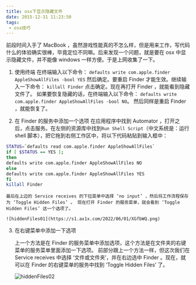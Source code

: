 ```yaml
---
title: osx下显示隐藏文件
date: 2015-12-31 11:23:50
tags:
 - osx技巧
---
```


前段时间入手了 MacBook ，虽然游戏性能真的不怎么样，但是用来工作，写代码什么的体验确实很棒，毕竟定位不同嘛。后来发现一个问题，就是要在 osx 中显示隐藏文件，并不能像 windows 一样方便。于是上网收集了一下。

<!-- more -->

1. 使用终端
在终端输入以下命令：
`defaults write com.apple.finder AppleShowAllFiles -bool YES`
然后确定。要重启 Finder 才能生效。继续输入一下命令：
`killall Finder`
点击确定。现在再打开 Finder ，就能看到隐藏文件了。
如果要恢复隐藏的话，在终端输入以下命令：
`defaults write com.apple.finder AppleShowAllFiles -bool NO`。
然后同样是重启 Finder ，就能恢复了。

2. 在 Finder 的服务中添加一个选项
在应用程序中找到 Automator ，打开之后，点击服务。在左侧的资源库中找到`Run Shell Script`（中文系统是：运行 shell 脚本），把它拖到右侧工作区中，将以下代码粘贴到输入框中：

```sh
STATUS=`defaults read com.apple.finder AppleShowAllFiles`
if [ $STATUS == YES ];
then
defaults write com.apple.finder AppleShowAllFiles NO
else
defaults write com.apple.finder AppleShowAllFiles YES
fi
killall Finder
```
    最后在上边的 Service receives 的下拉菜单中选择 ‘no input’ ，然后将工作流程保存为 ‘Toggle Hidden Files’ 。 现在打开 Finder 的服务菜单，就会看到 ‘Toggle Hidden Files’ 这一个选项了。

    ![hiddenFiles01](https://s1.ax1x.com/2022/06/01/XGfbWQ.png)

3. 在右键菜单中添加一下选项

    上一个方法是在 Finder 的服务菜单中添加选项，这个方法是在文件夹的右键菜单的服务菜单里面添加一下选项。
    前部分跟上一个方法一样，但这次我们在 Service receives 中选择 ‘文件或文件夹’，并在右边选中 Finder 。现在，就可以在 Finder 的右键菜单的服务中找到 ‘Toggle Hidden Files’ 了。

    ![hiddenFiles02](https://s1.ax1x.com/2022/06/01/XGfqzj.png)